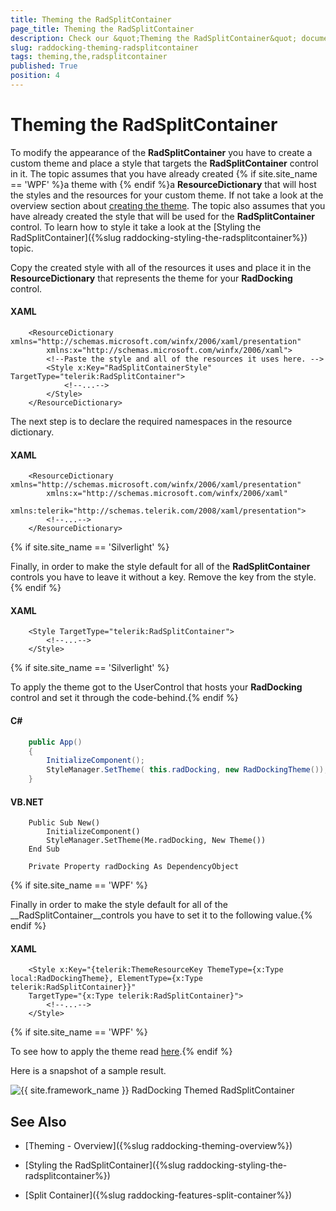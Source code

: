 ```yaml
---
title: Theming the RadSplitContainer
page_title: Theming the RadSplitContainer
description: Check our &quot;Theming the RadSplitContainer&quot; documentation article for the RadDocking {{ site.framework_name }} control.
slug: raddocking-theming-radsplitcontainer
tags: theming,the,radsplitcontainer
published: True
position: 4
---
```


# Theming the RadSplitContainer

To modify the appearance of the __RadSplitContainer__ you have to create a custom theme and place a style that targets the __RadSplitContainer__ control in it. The topic assumes that you have already created {% if site.site_name == 'WPF' %}a theme with {% endif %}a __ResourceDictionary__ that will host the styles and the resources for your custom theme. If not take a look at the overview section about [creating the theme](#CreatingTheme). The topic also assumes that you have already created the style that will be used for the __RadSplitContainer__ control. To learn how to style it take a look at the [Styling the RadSplitContainer]({%slug raddocking-styling-the-radsplitcontainer%}) topic.

Copy the created style with all of the resources it uses and place it in the __ResourceDictionary__ that represents the theme for your __RadDocking__ control.

#### __XAML__

```XAML
	<ResourceDictionary xmlns="http://schemas.microsoft.com/winfx/2006/xaml/presentation"
	    xmlns:x="http://schemas.microsoft.com/winfx/2006/xaml">
	    <!--Paste the style and all of the resources it uses here. -->
	    <Style x:Key="RadSplitContainerStyle" TargetType="telerik:RadSplitContainer">
	        <!--...-->
	    </Style>
	</ResourceDictionary>
```

The next step is to declare the required namespaces in the resource dictionary.

#### __XAML__

```XAML
	<ResourceDictionary xmlns="http://schemas.microsoft.com/winfx/2006/xaml/presentation"
	    xmlns:x="http://schemas.microsoft.com/winfx/2006/xaml"
	    xmlns:telerik="http://schemas.telerik.com/2008/xaml/presentation">
	    <!--...-->
	</ResourceDictionary>
```

{% if site.site_name == 'Silverlight' %}

Finally, in order to make the style default for all of the __RadSplitContainer__ controls you have to leave it without a key. Remove the key from the style.{% endif %}

#### __XAML__

```XAML
	<Style TargetType="telerik:RadSplitContainer">
	    <!--...-->
	</Style>
```

{% if site.site_name == 'Silverlight' %}

To apply the theme got to the UserControl that hosts your __RadDocking__ control and set it through the code-behind.{% endif %}

#### __C#__

```C#
	public App()
	{
	    InitializeComponent();
	    StyleManager.SetTheme( this.radDocking, new RadDockingTheme());
	}
```

#### __VB.NET__

```VB.NET
	Public Sub New()
		InitializeComponent()
		StyleManager.SetTheme(Me.radDocking, New Theme())
	End Sub
	
	Private Property radDocking As DependencyObject
```

{% if site.site_name == 'WPF' %}

Finally in order to make the style default for all of the __RadSplitContainer__controls you have to set it to the following value.{% endif %}

#### __XAML__

```XAML
	<Style x:Key="{telerik:ThemeResourceKey ThemeType={x:Type local:RadDockingTheme}, ElementType={x:Type telerik:RadSplitContainer}}"
	TargetType="{x:Type telerik:RadSplitContainer}">
	    <!--...-->
	</Style>
```

{% if site.site_name == 'WPF' %}

To see how to apply the theme read [here](#ApplyingTheme).{% endif %}

Here is a snapshot of a sample result.

![{{ site.framework_name }} RadDocking Themed RadSplitContainer](images/RadDocking_ThemingSplitContainer_01.png)

## See Also

 * [Theming - Overview]({%slug raddocking-theming-overview%})

 * [Styling the RadSplitContainer]({%slug raddocking-styling-the-radsplitcontainer%})

 * [Split Container]({%slug raddocking-features-split-container%})
